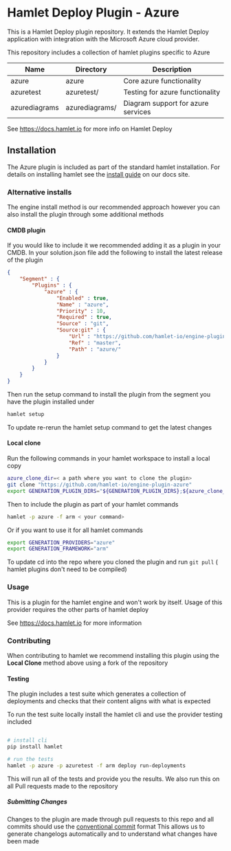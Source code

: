 # Hamlet Deploy Plugin - Azure

This is a Hamlet Deploy plugin repository. It extends the Hamlet Deploy application with integration with the Microsoft Azure cloud provider.

This repository includes a collection of hamlet plugins specific to Azure

| Name           | Directory       | Description                        |
|----------------|-----------------|------------------------------------|
| azure          | azure           | Core azure functionality           |
| azuretest      | azuretest/      | Testing for azure functionality    |
| azurediagrams  | azurediagrams/  | Diagram support for azure services |

See https://docs.hamlet.io for more info on Hamlet Deploy

## Installation

The Azure plugin is included as part of the standard hamlet installation. For details on installing hamlet see the [install guide](https://docs.hamlet.io/docs/getting-started/install) on our docs site.

### Alternative installs

The engine install method is our recommended approach however you can also install the plugin through some additional methods

#### CMDB plugin

If you would like to include it we recommended adding it as a plugin in your CMDB. In your solution.json file add the following to install the latest release of the plugin

```json
{
    "Segment" : {
        "Plugins" : {
            "azure" : {
                "Enabled" : true,
                "Name" : "azure",
                "Priority" : 10,
                "Required" : true,
                "Source" : "git",
                "Source:git" : {
                    "Url" : "https://github.com/hamlet-io/engine-plugin-azure",
                    "Ref" : "master",
                    "Path" : "azure/"
                }
            }
        }
    }
}
```

Then run the setup command to install the plugin from the segment you have the plugin installed under

```bash
hamlet setup
```

To update re-rerun the hamlet setup command to get the latest changes

#### Local clone

Run the following commands in your hamlet workspace to install a local copy

```bash
azure_clone_dir=< a path where you want to clone the plugin>
git clone "https://github.com/hamlet-io/engine-plugin-azure"
export GENERATION_PLUGIN_DIRS="${GENERATION_PLUGIN_DIRS};${azure_clone_dir}"
```

Then to include the plugin as part of your hamlet commands

```bash
hamlet -p azure -f arm < your command>
```

Or if you want to use it for all hamlet commands

```bash
export GENERATION_PROVIDERS="azure"
export GENERATION_FRAMEWORK="arm"
```

To update cd into the repo where you cloned the plugin and run `git pull` ( hamlet plugins don't need to be compiled)

### Usage

This is a plugin for the hamlet engine and won't work by itself. Usage of this provider requires the other parts of hamlet deploy

See https://docs.hamlet.io for more information

### Contributing

When contributing to hamlet we recommend installing this plugin using the **Local Clone** method above using a fork of the repository

#### Testing

The plugin includes a test suite which generates a collection of deployments and checks that their content aligns with what is expected

To run the test suite locally install the hamlet cli and use the provider testing included

```bash

# install cli
pip install hamlet

# run the tests
hamlet -p azure -p azuretest -f arm deploy run-deployments
```

This will run all of the tests and provide you the results. We also run this on all Pull requests made to the repository

##### Submitting Changes

Changes to the plugin are made through pull requests to this repo and all commits should use the [conventional commit](https://www.conventionalcommits.org/en/v1.0.0/) format
This allows us to generate changelogs automatically and to understand what changes have been made
